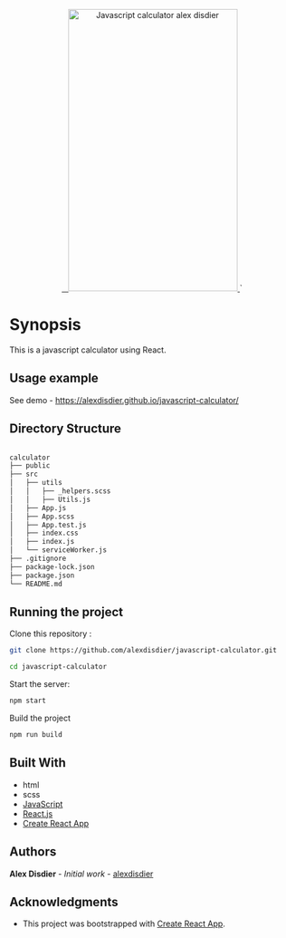 <p align="center">
   <a href="https://alexdisdier.github.io/javascript-calculator/" target="blank">
    <img alt="Javascript calculator alex disdier" src="https://res.cloudinary.com/dvrkxmxkw/image/upload/v1552162391/github-screenshot-gif/calculator.gif" width="299" height="498" />
 </a> `

</p>

# Synopsis

This is a javascript calculator using React.

## Usage example

See demo - https://alexdisdier.github.io/javascript-calculator/

## Directory Structure

```bash

calculator
├── public
├── src
│   ├── utils
│   │   ├── _helpers.scss
│   │   ├── Utils.js
│   ├── App.js
│   ├── App.scss
│   ├── App.test.js
│   ├── index.css
│   ├── index.js
│   └── serviceWorker.js
├── .gitignore
├── package-lock.json
├── package.json
└── README.md

```

## Running the project

Clone this repository :

```bash
git clone https://github.com/alexdisdier/javascript-calculator.git

cd javascript-calculator
```

Start the server:

```bash
npm start
```

Build the project

```bash
npm run build
```

## Built With

- html
- scss
- [JavaScript](https://developer.mozilla.org/bm/docs/Web/JavaScript)
- [React.js](https://reactjs.org/docs/hello-world.html)
- [Create React App](https://facebook.github.io/create-react-app/docs/getting-started)

## Authors

**Alex Disdier** - _Initial work_ - [alexdisdier](https://github.com/alexdisdier)

## Acknowledgments

- This project was bootstrapped with [Create React App](https://github.com/facebook/create-react-app).
